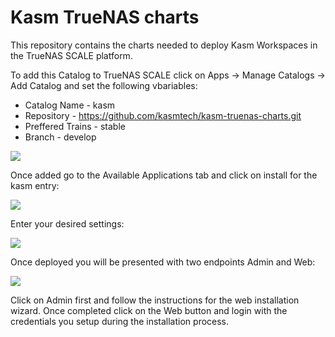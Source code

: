 # Kasm TrueNAS charts

This repository contains the charts needed to deploy Kasm Workspaces in the TrueNAS SCALE platform.

To add this Catalog to TrueNAS SCALE click on Apps -> Manage Catalogs -> Add Catalog and set the following vbariables:

* Catalog Name - kasm
* Repository - https://github.com/kasmtech/kasm-truenas-charts.git
* Preffered Trains - stable
* Branch - develop

![](https://kasm-ci.s3.amazonaws.com/truenas/add_catalog.png)

Once added go to the Available Applications tab and click on install for the kasm entry:

![](https://kasm-ci.s3.amazonaws.com/truenas/install.png)

Enter your desired settings:

![](https://kasm-ci.s3.amazonaws.com/truenas/install_settings.png)

Once deployed you will be presented with two endpoints Admin and Web:

![](https://kasm-ci.s3.amazonaws.com/truenas/card.png)

Click on Admin first and follow the instructions for the web installation wizard. Once completed click on the Web button and login with the credentials you setup during the installation process.
